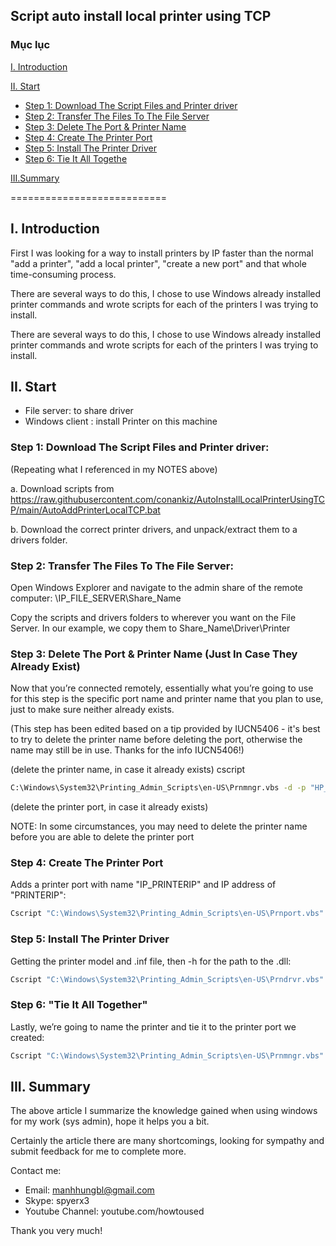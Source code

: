 ## Script auto install local printer using TCP

### Mục lục

[I. Introduction](#Modau)

[II. Start](#batdau)
- [Step 1: Download The Script Files and Printer driver](#step1)
- [Step 2: Transfer The Files To The File Server](#step2)
- [Step 3: Delete The Port & Printer Name](#step3)
- [Step 4: Create The Printer Port](#step4)
- [Step 5: Install The Printer Driver](#step5)
- [Step 6: Tie It All Togethe](#step6)

[III.Summary](#Tongket)

===========================
<a name="Modau"></a>
## I. Introduction
First I was looking for a way to install printers by IP faster than the normal "add a printer", "add a local printer", "create a new port" and that whole time-consuming process.

There are several ways to do this, I chose to use Windows already installed printer commands and wrote scripts for each of the printers I was trying to install.

There are several ways to do this, I chose to use Windows already installed printer commands and wrote scripts for each of the printers I was trying to install.
<a name="batdau"></a>
## II. Start
- File server: to share driver
- Windows client : install Printer on this machine
<a name="step1"></a>
### Step 1: Download The Script Files and Printer driver:
(Repeating what I referenced in my NOTES above)

a. Download scripts from https://raw.githubusercontent.com/conankiz/AutoInstallLocalPrinterUsingTCP/main/AutoAddPrinterLocalTCP.bat

b. Download the correct printer drivers, and unpack/extract them to a drivers folder.
<a name="step2"></a>
### Step 2: Transfer The Files To The File Server:
Open Windows Explorer and navigate to the admin share of the remote computer: \\IP_FILE_SERVER\Share_Name

Copy the scripts and drivers folders to wherever you want on the File Server. In our example, we copy them to Share_Name\Driver\Printer
<a name="step3"></a>
### Step 3: Delete The Port & Printer Name (Just In Case They Already Exist)
Now that you’re connected remotely, essentially what you’re going to use for this step is the specific port name and printer name that you plan to use, just to make sure neither already exists.

(This step has been edited based on a tip provided by IUCN5406 - it's best to try to delete the printer name before deleting the port, otherwise the name may still be in use. Thanks for the info IUCN5406!)

(delete the printer name, in case it already exists) cscript 
``` sh
C:\Windows\System32\Printing_Admin_Scripts\en-US\Prnmngr.vbs -d -p "HP_P2035n"
```
(delete the printer port, in case it already exists) 

NOTE: In some circumstances, you may need to delete the printer name before you are able to delete the printer port
<a name="step4"></a>
### Step 4: Create The Printer Port
Adds a printer port with name "IP_PRINTERIP" and IP address of "PRINTERIP":
``` sh
Cscript "C:\Windows\System32\Printing_Admin_Scripts\en-US\Prnport.vbs" -a -r 192.168.11.6 -h 192.168.11.6 -o raw -n 9100
```
<a name="step5"></a>
### Step 5: Install The Printer Driver
Getting the printer model and .inf file, then -h for the path to the .dll:
``` sh
Cscript "C:\Windows\System32\Printing_Admin_Scripts\en-US\Prndrvr.vbs" -a -m "HP LaserJet P2035n" -i "\\192.168.11.250\Source\Driver\Printer\ljP2035-gdi-pnp-win64-en\HP2030.INF" -h "\\192.168.11.250\Source\Driver\Printer\ljP2035-gdi-pnp-win64-en
```
<a name="step6"></a>
### Step 6: "Tie It All Together"
Lastly, we’re going to name the printer and tie it to the printer port we created:
``` sh
Cscript "C:\Windows\System32\Printing_Admin_Scripts\en-US\Prnmngr.vbs" -a -p "HP_P2035n" -m "HP LaserJet P2035n" -r 192.168.11.6
```
<a name="tongket"></a>
## III. Summary
The above article I summarize the knowledge gained when using windows for my work (sys admin), hope it helps you a bit.

Certainly the article there are many shortcomings, looking for sympathy and submit feedback for me to complete more.

Contact me:
- Email: manhhungbl@gmail.com
- Skype: spyerx3
- Youtube Channel: youtube.com/howtoused

Thank you very much!

